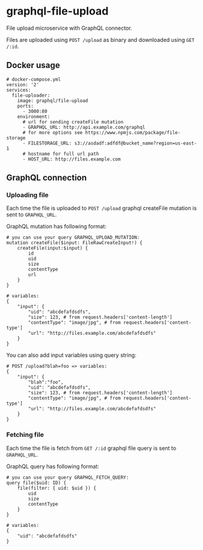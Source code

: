 # graphql-file-upload

File upload microservice with GraphQL connector.

Files are uploaded using `POST /upload` as binary and downloaded using `GET /:id`.

## Docker usage

```
# docker-compose.yml
version: '2'
services:
  file-uploader:
    image: graphql/file-upload
    ports:
      - 3000:80
    environment:
      # url for sending createFile mutation
      - GRAPHQL_URL: http://api.example.com/graphql
      # for more options see https://www.npmjs.com/package/file-storage
      - FILESTORAGE_URL: s3://asdadf:adfdf@bucket_name?region=us-east-1
      # hostname for full url path
      - HOST_URL: http://files.example.com
```

## GraphQL connection

### Uploading file

Each time the file is uploaded to `POST /upload` graphql createFile mutation is sent to `GRAPHQL_URL`.

GraphQL mutation has following format:

```
# you can use your query GRAPHQL_UPLOAD_MUTATION:
mutation createFile($input: FileRawCreateInput!) {
    createFile(input:$input) {
        id
        uid
        size
        contentType
        url
    }
}

# variables:
{
    "input": {
        "uid": "abcdefafdsdfs",
        "size": 123, # from request.headers['content-length']
        "contentType": "image/jpg", # from request.headers['content-type']
        "url": "http://files.example.com/abcdefafdsdfs"
    }
}
```

You can also add input variables using query string:

```
# POST /upload?blah=foo => variables:
{
    "input": {
        "blah":"foo",
        "uid": "abcdefafdsdfs",
        "size": 123, # from request.headers['content-length']
        "contentType": "image/jpg", # from request.headers['content-type']
        "url": "http://files.example.com/abcdefafdsdfs"
    }
}
```

### Fetching file

Each time the file is fetch from `GET /:id` graphql file query is sent to `GRAPHQL_URL`.

GraphQL query has following format:

```
# you can use your query GRAPHQL_FETCH_QUERY:
query file($uid: ID) {
    file(filter: { uid: $uid }) {
        uid
        size
        contentType
    }
}

# variables:
{
    "uid": "abcdefafdsdfs"
}
```
